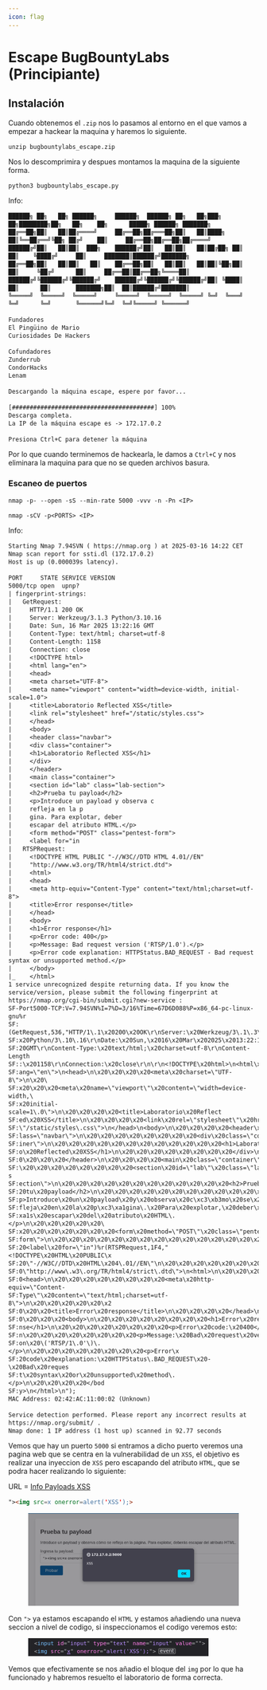 ```yaml
---
icon: flag
---
```


# Escape BugBountyLabs (Principiante)

## Instalación

Cuando obtenemos el `.zip` nos lo pasamos al entorno en el que vamos a empezar a hackear la maquina y haremos lo siguiente.

```shell
unzip bugbountylabs_escape.zip
```

Nos lo descomprimira y despues montamos la maquina de la siguiente forma.

```shell
python3 bugbountylabs_escape.py
```

Info:

```
██████╗ ██╗   ██╗ ██████╗     ██████╗  ██████╗ ██╗   ██╗███╗   ██╗████████╗██╗   ██╗    ██╗      █████╗ ██████╗ ███████╗
██╔══██╗██║   ██║██╔════╝     ██╔══██╗██╔═══██╗██║   ██║████╗  ██║╚══██╔══╝╚██╗ ██╔╝    ██║     ██╔══██╗██╔══██╗██╔════╝
██████╔╝██║   ██║██║  ███╗    ██████╔╝██║   ██║██║   ██║██╔██╗ ██║   ██║    ╚████╔╝     ██║     ███████║██████╔╝███████╗
██╔══██╗██║   ██║██║   ██║    ██╔══██╗██║   ██║██║   ██║██║╚██╗██║   ██║     ╚██╔╝      ██║     ██╔══██║██╔══██╗╚════██║
██████╔╝╚██████╔╝╚██████╔╝    ██████╔╝╚██████╔╝╚██████╔╝██║ ╚████║   ██║      ██║       ███████╗██║  ██║██████╔╝███████║
╚═════╝  ╚═════╝  ╚═════╝     ╚═════╝  ╚═════╝  ╚═════╝ ╚═╝  ╚═══╝   ╚═╝      ╚═╝       ╚══════╝╚═╝  ╚═╝╚═════╝ ╚══════╝

Fundadores
El Pingüino de Mario
Curiosidades De Hackers

Cofundadores
Zunderrub
CondorHacks
Lenam

Descargando la máquina escape, espere por favor...

[########################################] 100%
Descarga completa.
La IP de la máquina escape es -> 172.17.0.2

Presiona Ctrl+C para detener la máquina
```

Por lo que cuando terminemos de hackearla, le damos a `Ctrl+C` y nos eliminara la maquina para que no se queden archivos basura.

### Escaneo de puertos

```shell
nmap -p- --open -sS --min-rate 5000 -vvv -n -Pn <IP>
```

```shell
nmap -sCV -p<PORTS> <IP>
```

Info:

```
Starting Nmap 7.94SVN ( https://nmap.org ) at 2025-03-16 14:22 CET
Nmap scan report for ssti.dl (172.17.0.2)
Host is up (0.000039s latency).

PORT     STATE SERVICE VERSION
5000/tcp open  upnp?
| fingerprint-strings:
|   GetRequest:
|     HTTP/1.1 200 OK
|     Server: Werkzeug/3.1.3 Python/3.10.16
|     Date: Sun, 16 Mar 2025 13:22:16 GMT
|     Content-Type: text/html; charset=utf-8
|     Content-Length: 1158
|     Connection: close
|     <!DOCTYPE html>
|     <html lang="en">
|     <head>
|     <meta charset="UTF-8">
|     <meta name="viewport" content="width=device-width, initial-scale=1.0">
|     <title>Laboratorio Reflected XSS</title>
|     <link rel="stylesheet" href="/static/styles.css">
|     </head>
|     <body>
|     <header class="navbar">
|     <div class="container">
|     <h1>Laboratorio Reflected XSS</h1>
|     </div>
|     </header>
|     <main class="container">
|     <section id="lab" class="lab-section">
|     <h2>Prueba tu payload</h2>
|     <p>Introduce un payload y observa c
|     refleja en la p
|     gina. Para explotar, deber
|     escapar del atributo HTML.</p>
|     <form method="POST" class="pentest-form">
|     <label for="in
|   RTSPRequest:
|     <!DOCTYPE HTML PUBLIC "-//W3C//DTD HTML 4.01//EN"
|     "http://www.w3.org/TR/html4/strict.dtd">
|     <html>
|     <head>
|     <meta http-equiv="Content-Type" content="text/html;charset=utf-8">
|     <title>Error response</title>
|     </head>
|     <body>
|     <h1>Error response</h1>
|     <p>Error code: 400</p>
|     <p>Message: Bad request version ('RTSP/1.0').</p>
|     <p>Error code explanation: HTTPStatus.BAD_REQUEST - Bad request syntax or unsupported method.</p>
|     </body>
|_    </html>
1 service unrecognized despite returning data. If you know the service/version, please submit the following fingerprint at https://nmap.org/cgi-bin/submit.cgi?new-service :
SF-Port5000-TCP:V=7.94SVN%I=7%D=3/16%Time=67D6D088%P=x86_64-pc-linux-gnu%r
SF:(GetRequest,536,"HTTP/1\.1\x20200\x20OK\r\nServer:\x20Werkzeug/3\.1\.3\
SF:x20Python/3\.10\.16\r\nDate:\x20Sun,\x2016\x20Mar\x202025\x2013:22:16\x
SF:20GMT\r\nContent-Type:\x20text/html;\x20charset=utf-8\r\nContent-Length
SF::\x201158\r\nConnection:\x20close\r\n\r\n<!DOCTYPE\x20html>\n<html\x20l
SF:ang=\"en\">\n<head>\n\x20\x20\x20\x20<meta\x20charset=\"UTF-8\">\n\x20\
SF:x20\x20\x20<meta\x20name=\"viewport\"\x20content=\"width=device-width,\
SF:x20initial-scale=1\.0\">\n\x20\x20\x20\x20<title>Laboratorio\x20Reflect
SF:ed\x20XSS</title>\n\x20\x20\x20\x20<link\x20rel=\"stylesheet\"\x20href=
SF:\"/static/styles\.css\">\n</head>\n<body>\n\x20\x20\x20\x20<header\x20c
SF:lass=\"navbar\">\n\x20\x20\x20\x20\x20\x20\x20\x20<div\x20class=\"conta
SF:iner\">\n\x20\x20\x20\x20\x20\x20\x20\x20\x20\x20\x20\x20<h1>Laboratori
SF:o\x20Reflected\x20XSS</h1>\n\x20\x20\x20\x20\x20\x20\x20\x20</div>\n\x2
SF:0\x20\x20\x20</header>\n\x20\x20\x20\x20<main\x20class=\"container\">\n
SF:\x20\x20\x20\x20\x20\x20\x20\x20<section\x20id=\"lab\"\x20class=\"lab-s
SF:ection\">\n\x20\x20\x20\x20\x20\x20\x20\x20\x20\x20\x20\x20<h2>Prueba\x
SF:20tu\x20payload</h2>\n\x20\x20\x20\x20\x20\x20\x20\x20\x20\x20\x20\x20<
SF:p>Introduce\x20un\x20payload\x20y\x20observa\x20c\xc3\xb3mo\x20se\x20re
SF:fleja\x20en\x20la\x20p\xc3\xa1gina\.\x20Para\x20explotar,\x20deber\xc3\
SF:xa1s\x20escapar\x20del\x20atributo\x20HTML\.</p>\n\x20\x20\x20\x20\x20\
SF:x20\x20\x20\x20\x20\x20\x20<form\x20method=\"POST\"\x20class=\"pentest-
SF:form\">\n\x20\x20\x20\x20\x20\x20\x20\x20\x20\x20\x20\x20\x20\x20\x20\x
SF:20<label\x20for=\"in")%r(RTSPRequest,1F4,"<!DOCTYPE\x20HTML\x20PUBLIC\x
SF:20\"-//W3C//DTD\x20HTML\x204\.01//EN\"\n\x20\x20\x20\x20\x20\x20\x20\x2
SF:0\"http://www\.w3\.org/TR/html4/strict\.dtd\">\n<html>\n\x20\x20\x20\x2
SF:0<head>\n\x20\x20\x20\x20\x20\x20\x20\x20<meta\x20http-equiv=\"Content-
SF:Type\"\x20content=\"text/html;charset=utf-8\">\n\x20\x20\x20\x20\x20\x2
SF:0\x20\x20<title>Error\x20response</title>\n\x20\x20\x20\x20</head>\n\x2
SF:0\x20\x20\x20<body>\n\x20\x20\x20\x20\x20\x20\x20\x20<h1>Error\x20respo
SF:nse</h1>\n\x20\x20\x20\x20\x20\x20\x20\x20<p>Error\x20code:\x20400</p>\
SF:n\x20\x20\x20\x20\x20\x20\x20\x20<p>Message:\x20Bad\x20request\x20versi
SF:on\x20\('RTSP/1\.0'\)\.</p>\n\x20\x20\x20\x20\x20\x20\x20\x20<p>Error\x
SF:20code\x20explanation:\x20HTTPStatus\.BAD_REQUEST\x20-\x20Bad\x20reques
SF:t\x20syntax\x20or\x20unsupported\x20method\.</p>\n\x20\x20\x20\x20</bod
SF:y>\n</html>\n");
MAC Address: 02:42:AC:11:00:02 (Unknown)

Service detection performed. Please report any incorrect results at https://nmap.org/submit/ .
Nmap done: 1 IP address (1 host up) scanned in 92.77 seconds
```

Vemos que hay un puerto `5000` si entramos a dicho puerto veremos una pagina web que se centra en la vulnerabilidad de un `XSS`, el objetivo es realizar una inyeccion de `XSS` pero escapando del atributo `HTML`, que se podra hacer realizando lo siguiente:

URL = [Info Payloads XSS](https://github.com/swisskyrepo/PayloadsAllTheThings/tree/master/XSS%20Injection)

```html
"><img src=x onerror=alert('XSS');>
```

<figure><img src="../../.gitbook/assets/image (296).png" alt=""><figcaption></figcaption></figure>

Con `">` ya estamos escapando el `HTML` y estamos añadiendo una nueva seccion a nivel de codigo, si inspeccionamos el codigo veremos esto:

<figure><img src="../../.gitbook/assets/image (297).png" alt=""><figcaption></figcaption></figure>

Vemos que efectivamente se nos añadio el bloque del `img` por lo que ha funcionado y habremos resuelto el laboratorio de forma correcta.
